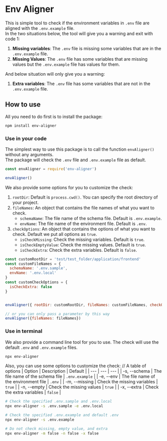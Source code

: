 # Env Aligner
This is simple tool to check if the environment variables in `.env` file are aligned with the `.env.example` file.  
In the two situations below, the tool will give you a warning and exit with code 1:
1. **Missing variables**: The `.env` file is missing some variables that are in the `.env.example` file.
2. **Missing Values**: The `.env` file has some variables that are missing values but the `.env.example` file has values for them.

And below situation will only give you a warning:
1. **Extra variables**: The `.env` file has some variables that are not in the `.env.example` file.

## How to use
All you need to do first is to install the package:
```bash
npm install env-aligner
```

### Use in your code
The simplest way to use this package is to call the function `envAligner()` without any arguments.  
The package will check the `.env` file and `.env.example` file as default.
```javascript
const envAligner = require('env-aligner')

envAligner()
```

We also provide some options for you to customize the check:
1. `rootDir`: Default is `process.cwd()`. You can specify the root directory of your project.
2. `fileNames`: An object that contains the file names of what you want to check.
    - `schemaName`: The file name of the schema file. Default is `.env.example`.
    - `envName`: The file name of the environment file. Default is `.env`.
3. `checkOptions`: An object that contains the options of what you want to check. Default we put all options as `true`.
    - `isCheckMissing`: Check the missing variables. Default is `true`.
    - `isCheckEmptyValue`: Check the missing values. Default is `true`.
    - `isCheckExtra`: Check the extra variables. Default is `false`.

```javascript
const customRootDir = 'test/test_folder/application/frontend'
const customFileNames = {
  schemaName: '.env.sample',
  envName: '.env.local'
}
const customCheckOptions = {
  isCheckExtra: false
}


envAligner({ rootDir: customRootDir, fileNames: customFileNames, checkOptions: customCheckOptions })

// or you can only pass a parameter by this way
envAligner({fileNames: fileNames})
```

### Use in terminal
We also provide a command line tool for you to use. The check will use the default `.env` and `.env.example` files.
```bash
npx env-aligner
```

Also, you can use some options to customize the check:
// A table of options
| Option | Description | Default |
| --- | --- | --- |
| -s, --schema | The file name of the schema file | `.env.example` |
| -e, --env | The file name of the environment file | `.env` |
| -m, --missing | Check the missing variables | `true` |
| -n, --empty | Check the missing values | `true` |
| -x, --extra | Check the extra variables | `false` |

```bash
# Check the specified .env.sample and .env.local
npx env-aligner -s .env.sample -e .env.local

# Check the specified .env.example and default .env
npx env-aligner -s .env.example 

# Do not check missing, empty value, and extra
npx env-aligner -m false -n false -x false
```

